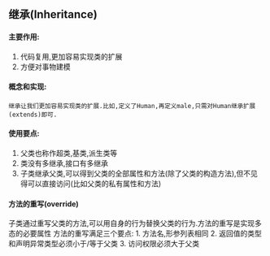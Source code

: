 ## 继承(Inheritance)
#### 主要作用:
1. 代码复用,更加容易实现类的扩展
2. 方便对事物建模
#### 概念和实现:
	继承让我们更加容易实现类的扩展.比如,定义了Human,再定义male,只需对Human继承扩展(extends)即可.

#### 使用要点:
1. 父类也称作超类,基类,派生类等
2. 类没有多继承,接口有多继承
3. 子类继承父类,可以得到父类的全部属性和方法(除了父类的构造方法),但不见得可以直接访问(比如父类的私有属性和方法)

#### 方法的重写(override)
子类通过重写父类的方法,可以用自身的行为替换父类的行为.方法的重写是实现多态的必要属性
方法的重写满足三个要点:
	1. 方法名,形参列表相同
	2. 返回值的类型和声明异常类型必须小于/等于父类
	3. 访问权限必须大于父类